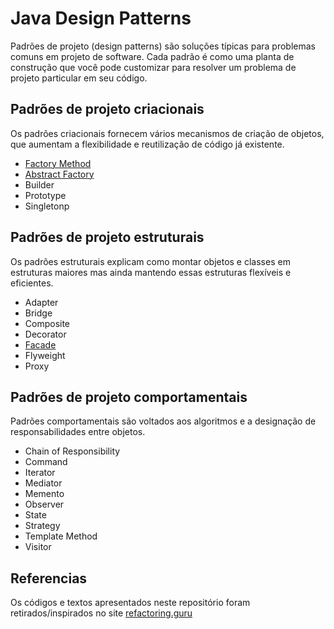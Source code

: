 # Java Design Patterns

Padrões de projeto (design patterns) são soluções típicas para problemas comuns em projeto de software. Cada padrão é como uma planta de construção que você pode customizar para resolver um problema de projeto particular em seu código.

## Padrões de projeto criacionais

Os padrões criacionais fornecem vários mecanismos de criação de objetos, que aumentam a flexibilidade e reutilização de código já existente.

- [Factory Method](Factory_Method/FactoryMethod.md)
- [Abstract Factory](Abstract_Factory/AbstractFactory.md)
- Builder
- Prototype
- Singletonp

## Padrões de projeto estruturais

Os padrões estruturais explicam como montar objetos e classes em estruturas maiores mas ainda mantendo essas estruturas flexíveis e eficientes.

- Adapter
- Bridge
- Composite
- Decorator
- [Facade](facade/Facade.md)
- Flyweight
- Proxy

## Padrões de projeto comportamentais

Padrões comportamentais são voltados aos algoritmos e a designação de responsabilidades entre objetos.

- Chain of Responsibility
- Command
- Iterator
- Mediator
- Memento
- Observer
- State
- Strategy
- Template Method
- Visitor


## Referencias

Os códigos e textos apresentados neste repositório foram retirados/inspirados no site [refactoring.guru](https://refactoring.guru/pt-br/)